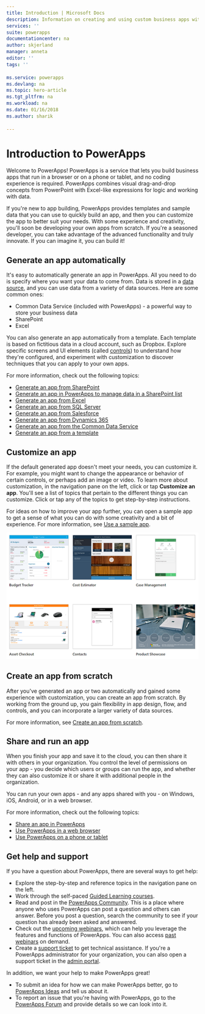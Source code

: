 ```yaml
---
title: Introduction | Microsoft Docs
description: Information on creating and using custom business apps with Microsoft PowerApps
services: ''
suite: powerapps
documentationcenter: na
author: skjerland
manager: anneta
editor: ''
tags: ''

ms.service: powerapps
ms.devlang: na
ms.topic: hero-article
ms.tgt_pltfrm: na
ms.workload: na
ms.date: 01/16/2018
ms.author: sharik

---
```

# Introduction to PowerApps
Welcome to PowerApps! PowerApps is a service that lets you build business apps that run in a browser or on a phone or tablet, and no coding experience is required. PowerApps combines visual drag-and-drop concepts from PowerPoint with Excel-like expressions for logic and working with data.

If you're new to app building, PowerApps provides templates and sample data that you can use to quickly build an app, and then you can customize the app to better suit your needs. With some experience and creativity, you'll soon be developing your own apps from scratch. If you're a seasoned developer, you can take advantage of the advanced functionality and truly innovate. If you can imagine it, you can build it!

## Generate an app automatically
It's easy to automatically generate an app in PowerApps. All you need to do is specify where you want your data to come from. Data is stored in a [data source](connections-list.md), and you can use data from a variety of data sources. Here are some common ones:

* Common Data Service (included with PowerApps) - a powerful way to store your business data
* SharePoint
* Excel

You can also generate an app automatically from a template. Each template is based on fictitious data in a cloud account, such as Dropbox. Explore specific screens and UI elements (called [controls](reference-properties.md)) to understand how they're configured, and experiment with customization to discover techniques that you can apply to your own apps.

For more information, check out the following topics:

* [Generate an app from SharePoint](generate-app-from-sharepoint-list-interface.md)
* [Generate an app in PowerApps to manage data in a SharePoint list](app-from-sharepoint.md)
* [Generate an app from Excel](get-started-create-from-data.md)
* [Generate an app from SQL Server](connections/connection-azure-sqldatabase.md)
* [Generate an app from Salesforce](add-manage-connections.md)
* [Generate an app from Dynamics 365](connections/connection-dynamics-crmonline.md)
* [Generate an app from the Common Data Service](data-platform-create-app.md)
* [Generate an app from a template](get-started-test-drive.md)

## Customize an app
If the default generated app doesn't meet your needs, you can customize it. For example, you might want to change the appearance or behavior of certain controls, or perhaps add an image or video. To learn more about customization, in the navigation pane on the left, click or tap **Customize an app**. You'll see a list of topics that pertain to the different things you can customize. Click or tap any of the topics to get step-by-step instructions.

For ideas on how to improve your app further, you can open a sample app to get a sense of what you can do with some creativity and a bit of experience. For more information, see [Use a sample app](open-and-run-a-sample-app.md).

![Sample apps](./media/getting-started/sample-apps.png)

## Create an app from scratch
After you've generated an app or two automatically and gained some experience with customization, you can create an app from scratch. By working from the ground up, you gain flexibility in app design, flow, and controls, and you can incorporate a larger variety of data sources.

For more information, see [Create an app from scratch](get-started-create-from-blank.md).

## Share and run an app
When you finish your app and save it to the cloud, you can then share it with others in your organization. You control the level of permissions on your app - you decide which users or groups can run the app, and whether they can also customize it or share it with additional people in the organization.

You can run your own apps - and any apps shared with you - on Windows, iOS, Android, or in a web browser.

For more information, check out the following topics:

* [Share an app in PowerApps](share-app.md)
* [Use PowerApps in a web browser](run-app-browser.md)
* [Use PowerApps on a phone or tablet](run-app-client.md)

## Get help and support
If you have a question about PowerApps, there are several ways to get help:

* Explore the step-by-step and reference topics in the navigation pane on the left.
* Work through the self-paced [Guided Learning courses](https://docs.microsoft.com/powerapps/guided-learning/).
* Read and post in the [PowerApps Community](https://aka.ms/powerapps-community). This is a place where anyone who uses PowerApps can post a question and others can answer. Before you post a question, search the community to see if your question has already been asked and answered.
* Check out the [upcoming webinars](webinars-listing.md#upcoming-webinars), which can help you leverage the features and functions of PowerApps. You can also access [past webinars](webinars-listing.md#past-webinars) on demand.
* Create a [support ticket](https://powerapps.microsoft.com/support/pro/) to get technical assistance. If you're a PowerApps administrator for your organization, you can also open a support ticket in the [admin portal](https://portal.office.com/Support/Support.aspx).

In addition, we want your help to make PowerApps great!

* To submit an idea for how we can make PowerApps better, go to [PowerApps Ideas](https://powerusers.microsoft.com/t5/PowerApps-Ideas/idb-p/PowerAppsIdeas) and tell us about it.
* To report an issue that you're having with PowerApps, go to the [PowerApps Forum](https://powerusers.microsoft.com/t5/General-Discussion/bd-p/PowerAppsForum1) and provide details so we can look into it.
